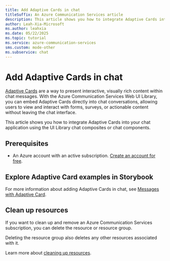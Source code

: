 ```yaml
---
title: Add Adaptive Cards in chat
titleSuffix: An Azure Communication Services article
description: This article shows you how to integrate Adaptive Cards into your chat application using the UI Library chat composites or chat components.
author: Leah-Xia-Microsoft
ms.author: leahxia
ms.date: 05/22/2025
ms.topic: tutorial
ms.service: azure-communication-services
sms.custom: mode-other
ms.subservice: chat
---
```


# Add Adaptive Cards in chat

[Adaptive Cards](https://adaptivecards.microsoft.com/) are a way to present interactive, visually rich content within chat messages. With the Azure Communication Services Web UI Library, you can embed Adaptive Cards directly into chat conversations, allowing users to view and interact with forms, surveys, or actionable content without leaving the chat interface.

This article shows you how to integrate Adaptive Cards into your chat application using the UI Library chat composites or chat components.

## Prerequisites

- An Azure account with an active subscription. [Create an account for free](https://azure.microsoft.com/free/?WT.mc_id=A261C142F).

## Explore Adaptive Card examples in Storybook

For more information about adding Adaptive Cards in chat, see [Messages with Adaptive Card](https://azure.github.io/communication-ui-library/?path=/docs/components-message-thread-messagethread-with-adaptive-card-message--docs).


## Clean up resources

If you want to clean up and remove an Azure Communication Services subscription, you can delete the resource or resource group.

Deleting the resource group also deletes any other resources associated with it.

Learn more about [cleaning up resources](../create-communication-resource.md#clean-up-resources).
